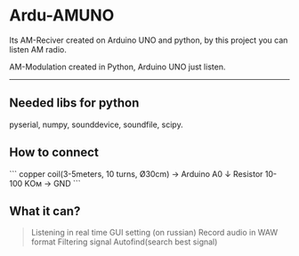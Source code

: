 # Ardu-AMUNO
 Its AM-Reciver created on Arduino UNO and python, by this project you can listen AM radio.

AM-Modulation created in Python, Arduino UNO just listen.

 ---

## Needed libs for python

pyserial, numpy, sounddevice, soundfile, scipy.

## How to connect
 \```
copper coil(3-5meters, 10 turns, Ø30cm) → Arduino A0
              ↓
         Resistor 10-100 KОм → GND
 \```

 ## What it can?
 > Listening in real time
 > GUI setting (on russian)
 > Record audio in WAW format
 > Filtering signal
 > Autofind(search best signal)

